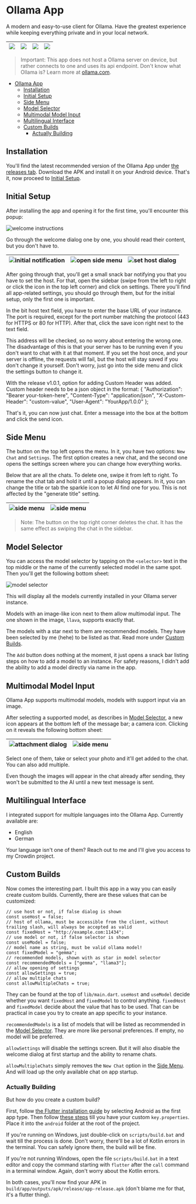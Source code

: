 # Ollama App

A modern and easy-to-use client for Ollama. Have the greatest experience while keeping everything private and in your local network.

| ![](assets/screenshots/img1_framed.png) | ![](assets/screenshots/img2_framed.png) | ![](assets/screenshots/img3_framed.png) | ![](assets/screenshots/img6_framed.png) |
|-|-|-|-|

> Important: This app does not host a Ollama server on device, but rather connects to one and uses its api endpoint.
> Don't know what Ollama is? Learn more at [ollama.com](https://ollama.com/).

- [Ollama App](#ollama-app)
  - [Installation](#installation)
  - [Initial Setup](#initial-setup)
  - [Side Menu](#side-menu)
  - [Model Selector](#model-selector)
  - [Multimodal Model Input](#multimodal-model-input)
  - [Multilingual Interface](#multilingual-interface)
  - [Custom Builds](#custom-builds)
    - [Actually Building](#actually-building)

## Installation

You'll find the latest recommended version of the Ollama App under [the releases tab](https://github.com/JHubi1/ollama-app/releases). Download the APK and install it on your Android device. That's it, now proceed to [Initial Setup](#initial-setup).

## Initial Setup

After installing the app and opening it for the first time, you'll encounter this popup:

![welcome instructions](assets/screenshots/other/s01.png)

Go through the welcome dialog one by one, you should read their content, but you don't have to.

| ![initial notification](assets/screenshots/other/s02.png) | ![open side menu](assets/screenshots/other/s03.png) | ![set host dialog](assets/screenshots/other/s04.png) |
|-|-|-|

After going through that, you'll get a small snack bar notifying you that you have to set the host. For that, open the sidebar (swipe from the left to right or click the icon in the top left corner) and click on settings. There you'll find all app-related settings, you should go through them, but for the initial setup, only the first one is important.

In the bit host text field, you have to enter the base URL of your instance. The port is required, except for the port number matching the protocol (443 for HTTPS or 80 for HTTP). After that, click the save icon right next to the text field.

This address will be checked, so no worry about entering the wrong one. The disadvantage of this is that your server has to be running even if you don't want to chat with it at that moment. If you set the host once, and your server is offline, the requests will fail, but the host will stay saved if you don't change it yourself. Don't worry, just go into the side menu and click the settings button to change it.

With the release v1.0.1, option for adding Custom Header was added. Custom header needs to be a json object in the format:
 {
  "Authorization": "Bearer your-token-here",
  "Content-Type": "application/json",
  "X-Custom-Header": "custom-value",
  "User-Agent": "YourApp/1.0.0"
};

That's it, you can now just chat. Enter a message into the box at the bottom and click the send icon.

## Side Menu

The button on the top left opens the menu. In it, you have two options: `New Chat` and `Settings`. The first option creates a new chat, and the second one opens the settings screen where you can change how everything works.

Below that are all the chats. To delete one, swipe it from left to right. To rename the chat tab and hold it until a popup dialog appears. In it, you can change the title or tab the sparkle icon to let AI find one for you. This is not affected by the "generate title" setting.

| ![side menu](assets/screenshots/other/s03.png)| ![side menu](assets/screenshots/other/s08.png) |
|-|-|

> Note: The button on the top right corner deletes the chat. It has the same effect as swiping the chat in the sidebar.

## Model Selector

You can access the model selector by tapping on the `<selector>` text in the top middle or the name of the currently selected model in the same spot. Then you'll get the following bottom sheet:

![model selector](assets/screenshots/other/s05.png)

This will display all the models currently installed in your Ollama server instance.

Models with an image-like icon next to them allow multimodal input. The one shown in the image, `llava`, supports exactly that.

The models with a star next to them are recommended models. They have been selected by me (hehe) to be listed as that. Read more under [Custom Builds](#custom-builds).

The `Add` button does nothing at the moment, it just opens a snack bar listing steps on how to add a model to an instance. For safety reasons, I didn't add the ability to add a model directly via name in the app.

## Multimodal Model Input

Ollama App supports multimodal models, models with support input via an image.

After selecting a supported model, as describes in [Model Selector](#model-selector), a new icon appears at the bottom left of the message bar; a camera icon. Clicking on it reveals the following bottom sheet:

| ![attachment dialog](assets/screenshots/other/s09.png) | ![side menu](assets/screenshots/other/s06.png) |
|-|-|

Select one of them, take or select your photo and it'll get added to the chat. You can also add multiple.

Even though the images will appear in the chat already after sending, they won't be submitted to the AI until a new text message is sent.

## Multilingual Interface

I integrated support for multiple languages into the Ollama App. Currently available are:

- English
- German

Your language isn't one of them? Reach out to me and I'll give you access to my Crowdin project.

## Custom Builds

Now comes the interesting part. I built this app in a way you can easily create custom builds. Currently, there are these values that can be customized:

```
// use host or not, if false dialog is shown
const useHost = false;
// host of ollama, must be accessible from the client, without trailing slash, will always be accepted as valid
const fixedHost = "http://example.com:11434";
// use model or not, if false selector is shown
const useModel = false;
// model name as string, must be valid ollama model!
const fixedModel = "gemma";
// recommended models, shown with as star in model selector
const recommendedModels = ["gemma", "llama3"];
// allow opening of settings
const allowSettings = true;
// allow multiple chats
const allowMultipleChats = true;
```

They can be found at the top of `lib/main.dart`. `useHost` and `useModel` decide whether you want `fixedHost` and `fixedModel` to control anything. `fixedHost` and `fixedModel` decide about the value that has to be used. That can be practical in case you try to create an app specific to your instance.

`recommendedModels` is a list of models that will be listed as recommended in the [Model Selector](#model-selector). They are more like personal preferences. If empty, no model will be preferred.

`allowSettings` will disable the settings screen. But it will also disable the welcome dialog at first startup and the ability to rename chats.

`allowMultipleChats` simply removes the `New Chat` option in the [Side Menu](#side-menu). And will load up the only available chat on app startup.

### Actually Building

But how do you create a custom build?

First, follow [the Flutter installation guide](https://docs.flutter.dev/get-started/install) by selecting Android as the first app type. Then follow [these steps](https://docs.flutter.dev/deployment/android#signing-the-app) till you have your custom `key.properties`. Place it into the `android` folder at the root of the project.

If you're running on Windows, just double-click on `scripts/build.bat` and wait till the process is done. Don't worry, there'll be a lot of Kotlin errors in the terminal. You can safely ignore them, the build will be fine.

If you're not running Windows, open the file `scripts/build.bat` in a text editor and copy the command starting with `flutter` after the `call` command in a terminal window. Again, don't worry about the Kotlin errors.

In both cases, you'll now find your APK in `build/app/outputs/apk/release/app-release.apk` (don't blame me for that, it's a flutter thing).
